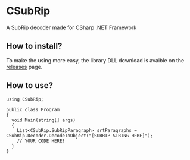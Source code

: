 # CSubRip
A SubRip decoder made for CSharp .NET Framework

## How to install?
To make the using more easy, the library DLL download is avaible on the <a href="https://github.com/Nuggew/CSubRip/releases">releases</a> page.

## How to use?
```
using CSubRip;

public class Program
{
  void Main(string[] args)
  {
    List<CSubRip.SubRipParagraph> srtParagraphs = CSubRip.Decoder.DecodeToObject("[SUBRIP STRING HERE]");
    // YOUR CODE HERE!
  }
}
```
